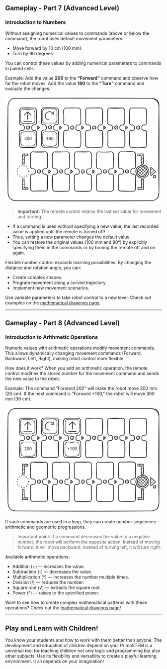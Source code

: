 ## Gameplay - Part 7 (Advanced Level)

### Introduction to Numbers

Without assigning numerical values to commands (above or below the command), the robot uses default movement parameters:  
- Move forward by 10 cm (100 mm).  
- Turn by 90 degrees.  

You can control these values by adding numerical parameters to commands in paired cells.  

Example: Add the value **200** to the **"Forward"** command and observe how far the robot moves. Add the value **180** to the **"Turn"** command and evaluate the changes.  

![example1](images/example1.excalidraw.svg)

> **Important:** The remote control retains the last set value for movement and turning. 
- If a command is used without specifying a new value, the last recorded value is applied until the remote is turned off! 
- Thus, setting a new parameter changes the default value.  
- You can restore the original values (100 mm and 90°) by explicitly specifying them in the commands or by turning the remote off and on again.  

Flexible number control expands learning possibilities. By changing the distance and rotation angle, you can:  
- Create complex shapes.  
- Program movement along a curved trajectory.  
- Implement new movement scenarios.  

Use variable parameters to take robot control to a new level. Check out examples on the [mathematical drawings page](/ru/math_drawings_ru).

---

## Gameplay - Part 8 (Advanced Level)

### Introduction to Arithmetic Operations

Numeric values with arithmetic operations modify movement commands. This allows dynamically changing movement commands (Forward, Backward, Left, Right), making robot control more flexible.

How does it work?
When you add an arithmetic operation, the remote control modifies the stored number for the movement command and sends the new value to the robot.

Example:
The command "Forward 200" will make the robot move 200 mm (20 cm).
If the next command is "Forward +100," the robot will move 300 mm (30 cm).

![example2](images/example2.excalidraw.svg)

If such commands are used in a loop, they can create number sequences—arithmetic and geometric progressions.

> Important point: If a command decreases the value to a negative number, the robot will perform the opposite action: 
Instead of moving forward, it will move backward.
Instead of turning left, it will turn right.

Available arithmetic operations:
- Addition (+) — increases the value.
- Subtraction (-) — decreases the value.
- Multiplication (*) — increases the number multiple times.
- Division (/) — reduces the number.
- Square root (√) — extracts the square root.
- Power (^) — raises to the specified power.

Want to see how to create complex mathematical patterns with these operations? Check out the [mathematical drawings page](/ru/math_drawings_ru)!

---

## Play and Learn with Children!

You know your students and how to work with them better than anyone. The development and education of children depend on you. PrimaSTEM is a universal tool for teaching children not only logic and programming but also other subjects. Use its flexibility and versatility to create a playful learning environment. It all depends on your imagination!